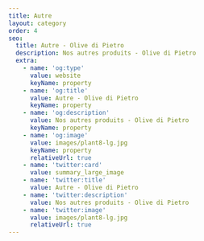 ```yaml
---
title: Autre
layout: category
order: 4
seo:
  title: Autre - Olive di Pietro
  description: Nos autres produits - Olive di Pietro
  extra:
    - name: 'og:type'
      value: website
      keyName: property
    - name: 'og:title'
      value: Autre - Olive di Pietro
      keyName: property
    - name: 'og:description'
      value: Nos autres produits - Olive di Pietro
      keyName: property
    - name: 'og:image'
      value: images/plant8-lg.jpg
      keyName: property
      relativeUrl: true
    - name: 'twitter:card'
      value: summary_large_image
    - name: 'twitter:title'
      value: Autre - Olive di Pietro
    - name: 'twitter:description'
      value: Nos autres produits - Olive di Pietro
    - name: 'twitter:image'
      value: images/plant8-lg.jpg
      relativeUrl: true
---
```

